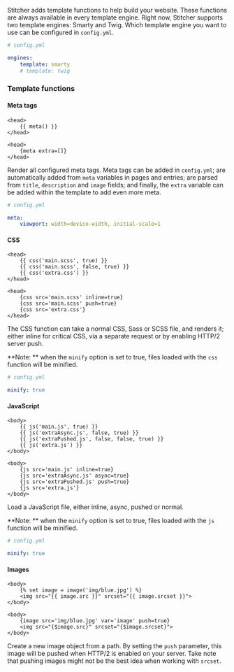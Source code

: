 Stitcher adds template functions to help build your website. These functions are always available in every template engine.
Right now, Stitcher supports two template engines: Smarty and Twig. Which template engine you want to use can be configured in `config.yml`.

```yaml
# config.yml

engines:
    template: smarty
    # template: twig
```

### Template functions

#### Meta tags

```twig
<head>
    {{ meta() }}
</head>
```

```smarty
<head>
    {meta extra=[]}
</head>
```

Render all configured meta tags. Meta tags can be added in `config.yml`; are automatically added from `meta` variables in 
 pages and entries; are parsed from `title`, `description` and `image` fields; and finally, the `extra` variable can be 
 added within the template to add even more meta.
 
```yaml
# config.yml

meta:
    viewport: width=device-width, initial-scale=1
```

#### CSS

```twig
<head>
    {{ css('main.scss', true) }}
    {{ css('main.scss', false, true) }}
    {{ css('extra.css') }}
</head>
```
```smarty
<head>
    {css src='main.scss' inline=true}
    {css src='main.scss' push=true}
    {css src='extra.css'}
</head>
```

The CSS function can take a normal CSS, Sass or SCSS file, and renders it; either inline for critical CSS, via a separate request or by enabling HTTP/2 server push.

**Note: ** when the `minify` option is set to true, files loaded with the `css` function will be minified.

```yaml
# config.yml

minify: true
```

#### JavaScript

```twig
<body>
    {{ js('main.js', true) }}
    {{ js('extraAsync.js', false, true) }}
    {{ js('extraPushed.js', false, false, true) }}
    {{ js('extra.js') }}
</body>
```
```smarty
<body>
    {js src='main.js' inline=true}
    {js src='extraAsync.js' async=true}
    {js src='extraPushed.js' push=true}
    {js src='extra.js'}
</body>
```

Load a JavaScript file, either inline, async, pushed or normal.

**Note: ** when the `minify` option is set to true, files loaded with the `js` function will be minified.

```yaml
# config.yml

minify: true
```

#### Images

```twig
<body>
    {% set image = image('img/blue.jpg') %}
    <img src="{{ image.src }}" srcset="{{ image.srcset }}">
</body>
```
```smarty
<body>
    {image src='img/blue.jpg' var='image' push=true}
    <img src="{$image.src}" srcset="{$image.srcset}">
</body>
```

Create a new image object from a path. By setting the `push` parameter, this image will be pushed when HTTP/2 is enabled on your server. Take note that pushing images might not be the best idea when working with `srcset`.

